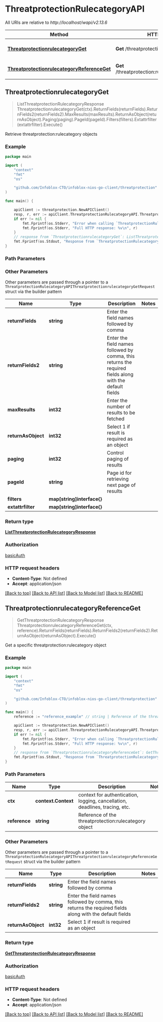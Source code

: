 # ThreatprotectionRulecategoryAPI

All URIs are relative to *http://localhost/wapi/v2.13.6*

Method | HTTP request | Description
------------- | ------------- | -------------
[**ThreatprotectionrulecategoryGet**](ThreatprotectionRulecategoryAPI.md#ThreatprotectionrulecategoryGet) | **Get** /threatprotection:rulecategory | Retrieve threatprotection:rulecategory objects
[**ThreatprotectionrulecategoryReferenceGet**](ThreatprotectionRulecategoryAPI.md#ThreatprotectionrulecategoryReferenceGet) | **Get** /threatprotection:rulecategory/{reference} | Get a specific threatprotection:rulecategory object



## ThreatprotectionrulecategoryGet

> ListThreatprotectionRulecategoryResponse ThreatprotectionrulecategoryGet(ctx).ReturnFields(returnFields).ReturnFields2(returnFields2).MaxResults(maxResults).ReturnAsObject(returnAsObject).Paging(paging).PageId(pageId).Filters(filters).Extattrfilter(extattrfilter).Execute()

Retrieve threatprotection:rulecategory objects



### Example

```go
package main

import (
	"context"
	"fmt"
	"os"

	"github.com/Infoblox-CTO/infoblox-nios-go-client/threatprotection"
)

func main() {

	apiClient := threatprotection.NewAPIClient()
	resp, r, err := apiClient.ThreatprotectionRulecategoryAPI.ThreatprotectionrulecategoryGet(context.Background()).Execute()
	if err != nil {
		fmt.Fprintf(os.Stderr, "Error when calling `ThreatprotectionRulecategoryAPI.ThreatprotectionrulecategoryGet``: %v\n", err)
		fmt.Fprintf(os.Stderr, "Full HTTP response: %v\n", r)
	}
	// response from `ThreatprotectionrulecategoryGet`: ListThreatprotectionRulecategoryResponse
	fmt.Fprintf(os.Stdout, "Response from `ThreatprotectionRulecategoryAPI.ThreatprotectionrulecategoryGet`: %v\n", resp)
}
```

### Path Parameters



### Other Parameters

Other parameters are passed through a pointer to a `ThreatprotectionRulecategoryAPIThreatprotectionrulecategoryGetRequest` struct via the builder pattern


Name | Type | Description  | Notes
------------- | ------------- | ------------- | -------------
**returnFields** | **string** | Enter the field names followed by comma | 
**returnFields2** | **string** | Enter the field names followed by comma, this returns the required fields along with the default fields | 
**maxResults** | **int32** | Enter the number of results to be fetched | 
**returnAsObject** | **int32** | Select 1 if result is required as an object | 
**paging** | **int32** | Control paging of results | 
**pageId** | **string** | Page id for retrieving next page of results | 
**filters** | **map[string]interface{}** |  | 
**extattrfilter** | **map[string]interface{}** |  | 

### Return type

[**ListThreatprotectionRulecategoryResponse**](ListThreatprotectionRulecategoryResponse.md)

### Authorization

[basicAuth](../README.md#basicAuth)

### HTTP request headers

- **Content-Type**: Not defined
- **Accept**: application/json

[[Back to top]](#) [[Back to API list]](../README.md#documentation-for-api-endpoints)
[[Back to Model list]](../README.md#documentation-for-models)
[[Back to README]](../README.md)


## ThreatprotectionrulecategoryReferenceGet

> GetThreatprotectionRulecategoryResponse ThreatprotectionrulecategoryReferenceGet(ctx, reference).ReturnFields(returnFields).ReturnFields2(returnFields2).ReturnAsObject(returnAsObject).Execute()

Get a specific threatprotection:rulecategory object



### Example

```go
package main

import (
	"context"
	"fmt"
	"os"

	"github.com/Infoblox-CTO/infoblox-nios-go-client/threatprotection"
)

func main() {
	reference := "reference_example" // string | Reference of the threatprotection:rulecategory object

	apiClient := threatprotection.NewAPIClient()
	resp, r, err := apiClient.ThreatprotectionRulecategoryAPI.ThreatprotectionrulecategoryReferenceGet(context.Background(), reference).Execute()
	if err != nil {
		fmt.Fprintf(os.Stderr, "Error when calling `ThreatprotectionRulecategoryAPI.ThreatprotectionrulecategoryReferenceGet``: %v\n", err)
		fmt.Fprintf(os.Stderr, "Full HTTP response: %v\n", r)
	}
	// response from `ThreatprotectionrulecategoryReferenceGet`: GetThreatprotectionRulecategoryResponse
	fmt.Fprintf(os.Stdout, "Response from `ThreatprotectionRulecategoryAPI.ThreatprotectionrulecategoryReferenceGet`: %v\n", resp)
}
```

### Path Parameters


Name | Type | Description  | Notes
------------- | ------------- | ------------- | -------------
**ctx** | **context.Context** | context for authentication, logging, cancellation, deadlines, tracing, etc.
**reference** | **string** | Reference of the threatprotection:rulecategory object | 

### Other Parameters

Other parameters are passed through a pointer to a `ThreatprotectionRulecategoryAPIThreatprotectionrulecategoryReferenceGetRequest` struct via the builder pattern


Name | Type | Description  | Notes
------------- | ------------- | ------------- | -------------
**returnFields** | **string** | Enter the field names followed by comma | 
**returnFields2** | **string** | Enter the field names followed by comma, this returns the required fields along with the default fields | 
**returnAsObject** | **int32** | Select 1 if result is required as an object | 

### Return type

[**GetThreatprotectionRulecategoryResponse**](GetThreatprotectionRulecategoryResponse.md)

### Authorization

[basicAuth](../README.md#basicAuth)

### HTTP request headers

- **Content-Type**: Not defined
- **Accept**: application/json

[[Back to top]](#) [[Back to API list]](../README.md#documentation-for-api-endpoints)
[[Back to Model list]](../README.md#documentation-for-models)
[[Back to README]](../README.md)

